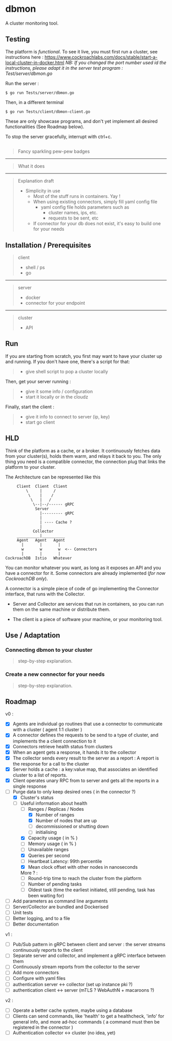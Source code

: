 # dbmon
A cluster monitoring tool.

## Testing

The platform is _functional_. To see it live, you must first run a cluster, see instructions here : https://www.cockroachlabs.com/docs/stable/start-a-local-cluster-in-docker.html
_NB: If you changed the port number used id the instructions, please adapt it in the server test program : Test/server/dbmon.go_

Run the server :

    $ go run Tests/server/dbmon.go

Then, in a different terminal

    $ go run Tests/client/dbmon-client.go

These are only showcase programs, and don't yet implement all desired functionalities (See Roadmap below).

To stop the server gracefully, interrupt with ctrl+c.  

## 

> Fancy sparkling pew-pew badges
___
> What it does
___

> Explanation draft
> - Simplicity in use
>    - Most of the stuff runs in containers. Yay !
>    - When using existing connectors, simply fill yaml config file
>        - yaml config file holds parameters such as
>            - cluster names, ips, etc.
>            - requests to be sent, etc
>    - If connector for your db does not exist, it's easy to build one for your needs

## Installation / Prerequisites

> client
> - shell / ps
> - go
___
> server
> - docker
> - connector for your endpoint
___
> cluster
> - API

## Run

If you are starting from scratch, you first may want to have your cluster up and running. If you don't have one, there's a script for that:
> - give shell script to pop a cluster locally

Then, get your server running :
> - give it some info / configuration
> - start it locally or in the cloudz

Finally, start the client :
> - give it info to connect to server (ip, key)
> - start go client

## HLD

Think of the platform as a cache, or a broker. It continuously fetches data from your cluster(s), holds them warm, and relays it back to you.
The only thing you need is a compatible connector, the connection plug that links the platform to your cluster. 

The Architecture can be represented like this

    
         Client  Client  Client             
             \     |     /                  
              \    |    /                   
               \   |   /                    
                \--|--/------ gRPC          
                 Server                     
                   |--------- gRPC          
                   |                        
                   | ---- Cache ?           
                   |                        
                Collector                   
         __________|__________              
         Agent   Agent   Agent              
           |       |       |                
           w       w       w  <-- Connectors
           |       |       |                
    CockroachDB  Istio   Whatever           

You can monitor whatever you want, as long as it exposes an API and you have a connector for it.
Some connectors are already implemented (_for now CockroachDB only_).

A connector is a simple piece of code of go implementing the Connector interface, that runs with the Collector.

- Server and Collector are services that run in containers, so you can run them on the same machine or distribute them.

- The client is a piece of software your machine, or your monitoring tool.

## Use / Adaptation

### Connecting dbmon to your cluster

> step-by-step explanation.

### Create a new connector for your needs

> step-by-step explanation.


## Roadmap

v0 :
- [x] Agents are individual go routines that use a connector to communicate with a cluster ( agent 1:1 cluster )
- [x] A connector defines the requests to be send to a type of cluster, and implements the a client connection to it
- [x] Connectors retrieve health status from clusters
- [x] When an agent gets a response, it hands it to the collector
- [x] The collector sends every result to the server as a report : A report is the response for a call to the cluster
- [x] Server holds a cache : a key:value map, that associates an identified cluster to a list of reports.
- [x] Client operates unary RPC from to server and gets all the reports in a single response
- [ ] Purge data to only keep desired ones ( in the connector ?)
    - [x] Cluster's status
    - [ ] Useful information about health
        - [ ] Ranges / Replicas / Nodes
            - [x] Number of ranges
            - [x] Number of nodes that are up
            - [ ] decommissioned or shutting down
            - [ ] initialising
        - [x] Capacity usage ( in % )
        - [ ] Memory usage ( in % )
        - [ ] Unavailable ranges
        - [x] Queries per second
        - [ ] Heartbeat Latency: 99th percentile
        - [x] Mean clock offset with other nodes in nanoseconds
        
        More ? :        
        - [ ] Round-trip time to reach the cluster from the platform
        - [ ] Number of pending tasks
        - [ ] Oldest task (time the earliest initiated, still pending, task has been waiting for)
- [ ] Add parameters as command line arguments
- [ ] Server/Collector are bundled and Dockerised
- [ ] Unit tests
- [ ] Better logging, and to a file
- [ ] Better documentation

v1 :
- [ ] Pub/Sub pattern in gRPC between client and server : the server streams continuously reports to the client
- [ ] Separate server and collector, and implement a gRPC interface between them
- [ ] Continuously stream reports from the collector to the server
- [ ] Add more connectors 
- [ ] Configure with yaml files
- [ ] authentication server <-> collector (set up instance pki ?)
- [ ] authentication client <-> server (mTLS ? WebAuthN + macaroons ?)

v2 :
- [ ] Operate a better cache system, maybe using a database
- [ ] Clients can send commands, like 'health' to get a healthcheck, 'info' for general info, and more ad-hoc commands
    ( a command must then be registered in the connector )
- [ ] Authentication collector <-> cluster (no idea, yet)

